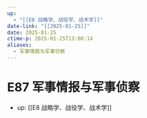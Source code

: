 ```yaml
---
up:
  - "[[E8 战略学、战役学、战术学]]"
date-link: "[[2025-01-25]]"
date: 2025-01-25
ctime-p: 2025-01-25T13:08:14
aliases:
  - 军事情报与军事侦察
---
```


# E87 军事情报与军事侦察

- up: [[E8 战略学、战役学、战术学]]
